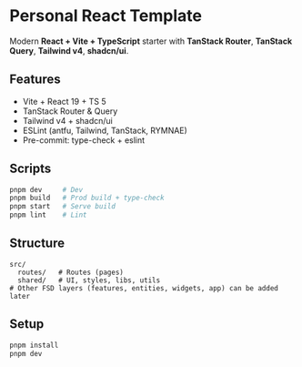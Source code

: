 # Personal React Template

Modern **React + Vite + TypeScript** starter with **TanStack Router**, **TanStack Query**, **Tailwind v4**, **shadcn/ui**.

## Features

- Vite + React 19 + TS 5
- TanStack Router & Query
- Tailwind v4 + shadcn/ui
- ESLint (antfu, Tailwind, TanStack, RYMNAE)
- Pre-commit: type-check + eslint

## Scripts

```bash
pnpm dev     # Dev
pnpm build   # Prod build + type-check
pnpm start   # Serve build
pnpm lint    # Lint
```

## Structure

```
src/
  routes/   # Routes (pages)
  shared/   # UI, styles, libs, utils
# Other FSD layers (features, entities, widgets, app) can be added later
```

## Setup

```bash
pnpm install
pnpm dev
```
